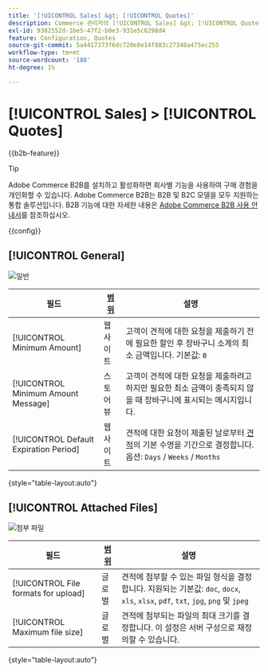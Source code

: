 ```yaml
---
title: '[!UICONTROL Sales] &gt; [!UICONTROL Quotes]'
description: Commerce 관리자의 [!UICONTROL Sales] &gt; [!UICONTROL Quotes] 페이지에서 구성 설정을 검토하십시오.
exl-id: 9382552d-1be5-47f2-b0e3-931e5c6298d4
feature: Configuration, Quotes
source-git-commit: 5a4417373f6dc720e8e14f883c27348a475ec255
workflow-type: tm+mt
source-wordcount: '188'
ht-degree: 1%

---
```


# [!UICONTROL Sales] > [!UICONTROL Quotes]

{{b2b-feature}}

>[!TIP]
>
>Adobe Commerce B2B를 설치하고 활성화하면 회사별 기능을 사용하여 구매 경험을 개인화할 수 있습니다. Adobe Commerce B2B는 B2B 및 B2C 모델을 모두 지원하는 통합 솔루션입니다. B2B 기능에 대한 자세한 내용은 [Adobe Commerce B2B 사용 안내서](https://experienceleague.adobe.com/docs/commerce-admin/b2b/introduction.html?lang=ko)를 참조하십시오.

{{config}}

<!-- [Quotes](https://experienceleague.adobe.com/ko/docs/commerce-admin/b2b/quotes/quotes) -->

## [!UICONTROL General]

![일반](./assets/quotes-general.png)<!-- zoom -->

| 필드 | [범위](../../getting-started/websites-stores-views.md#scope-settings) | 설명 |
|--- |--- |--- |
| [!UICONTROL Minimum Amount] | 웹 사이트 | 고객이 견적에 대한 요청을 제출하기 전에 필요한 할인 후 장바구니 소계의 최소 금액입니다. 기본값: `0` |
| [!UICONTROL Minimum Amount Message] | 스토어 뷰 | 고객이 견적에 대한 요청을 제출하려고 하지만 필요한 최소 금액이 충족되지 않을 때 장바구니에 표시되는 메시지입니다. |
| [!UICONTROL Default Expiration Period] | 웹 사이트 | 견적에 대한 요청이 제출된 날로부터 [견적](../../b2b/quote-price-negotiation.md)의 기본 수명을 기간으로 결정합니다. 옵션: `Days` / `Weeks` / `Months` |

{style="table-layout:auto"}

## [!UICONTROL Attached Files]

![첨부 파일](./assets/quotes-attached-files.png)<!-- zoom -->

| 필드 | [범위](../../getting-started/websites-stores-views.md#scope-settings) | 설명 |
|--- |--- |--- |
| [!UICONTROL File formats for upload] | 글로벌 | 견적에 첨부할 수 있는 파일 형식을 결정합니다. 지원되는 기본값: `doc`, `docx`, `xls`, `xlsx`, `pdf`, `txt`, `jpg`, `png` 및 `jpeg` |
| [!UICONTROL Maximum file size] | 글로벌 | 견적에 첨부되는 파일의 최대 크기를 결정합니다. 이 설정은 서버 구성으로 재정의할 수 있습니다. |

{style="table-layout:auto"}
